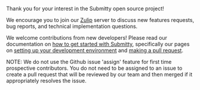 Thank you for your interest in the Submitty open source project!

We encourage you to join our
[Zulip](https://submitty.org/index/contact) server
to discuss new features requests, bug reports, and technical implementation questions.

We welcome contributions from new developers!
Please read our documentation on
[how to get started with Submitty](https://submitty.org/developer/getting_started/index),
specifically our pages on
[setting up your development environment](https://submitty.org/developer/getting_started/vm_install_using_vagrant)
and
[making a pull request](https://submitty.org/developer/getting_started/make_a_pull_request).

NOTE: We do not use the Github issue 'assign' feature for first time
prospective contributors.  You do not need to be assigned to an issue
to create a pull request that will be reviewed by our team and then
merged if it appropriately resolves the issue.
